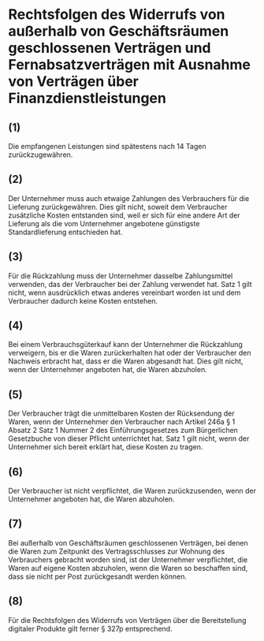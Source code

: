 # Rechtsfolgen des Widerrufs von außerhalb von Geschäftsräumen geschlossenen Verträgen und Fernabsatzverträgen mit Ausnahme von Verträgen über Finanzdienstleistungen



## (1)

 Die empfangenen Leistungen sind spätestens nach 14 Tagen zurückzugewähren.

## (2)

 Der Unternehmer muss auch etwaige Zahlungen des Verbrauchers für die Lieferung zurückgewähren. Dies gilt nicht, soweit dem Verbraucher zusätzliche Kosten entstanden sind, weil er sich für eine andere Art der Lieferung als die vom Unternehmer angebotene günstigste Standardlieferung entschieden hat.

## (3)

 Für die Rückzahlung muss der Unternehmer dasselbe Zahlungsmittel verwenden, das der Verbraucher bei der Zahlung verwendet hat. Satz 1 gilt nicht, wenn ausdrücklich etwas anderes vereinbart worden ist und dem Verbraucher dadurch keine Kosten entstehen.

## (4)

 Bei einem Verbrauchsgüterkauf kann der Unternehmer die Rückzahlung verweigern, bis er die Waren zurückerhalten hat oder der Verbraucher den Nachweis erbracht hat, dass er die Waren abgesandt hat. Dies gilt nicht, wenn der Unternehmer angeboten hat, die Waren abzuholen.

## (5)

 Der Verbraucher trägt die unmittelbaren Kosten der Rücksendung der Waren, wenn der Unternehmer den Verbraucher nach Artikel 246a § 1 Absatz 2 Satz 1 Nummer 2 des Einführungsgesetzes zum Bürgerlichen Gesetzbuche von dieser Pflicht unterrichtet hat. Satz 1 gilt nicht, wenn der Unternehmer sich bereit erklärt hat, diese Kosten zu tragen.

## (6)

 Der Verbraucher ist nicht verpflichtet, die Waren zurückzusenden, wenn der Unternehmer angeboten hat, die Waren abzuholen.

## (7)

 Bei außerhalb von Geschäftsräumen geschlossenen Verträgen, bei denen die Waren zum Zeitpunkt des Vertragsschlusses zur Wohnung des Verbrauchers gebracht worden sind, ist der Unternehmer verpflichtet, die Waren auf eigene Kosten abzuholen, wenn die Waren so beschaffen sind, dass sie nicht per Post zurückgesandt werden können.

## (8)

 Für die Rechtsfolgen des Widerrufs von Verträgen über die Bereitstellung digitaler Produkte gilt ferner § 327p entsprechend. 

